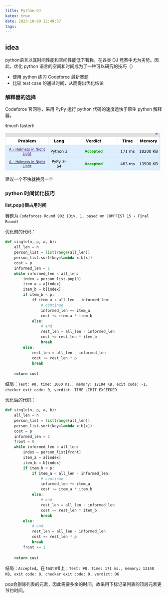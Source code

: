 ```yaml
---
title: Python-OJ
katex: true
date: 2023-10-09 12:49:57
tags:
---
```


## idea

python语言以其时间性能和空间性能低下著称，在各类 OJ 竞赛中尤为劣势。因此，优化 python 语言的空间和时间成为了一种可以研究的技巧（）

* 使用 python 练习 Codeforce 最新赛题
* 比较 test case 的通过时间，从而得出优化结论

### 解释器的选择

Codeforce 官网称，采用 PyPy 运行 python 代码的速度远快于原生 python 解释器。

《much faster》

![alt](../images/oj/1.jpg)

建议一个不快就换另一个

### python 时间优化技巧

**list.pop()很占用时间**

赛题为 `Codeforces Round 902 (Div. 1, based on COMPFEST 15 - Final Round)`

优化前的代码：

~~~python
def single(n, p, a, b):
    all_len = n
    person_list = list(range(all_len))
    person_list.sort(key=lambda x:b[x])
    cost = p
    informed_len = 1
    while informed_len < all_len:
        index = person_list.pop(0)
        item_a = a[index]
        item_b = b[index]
        if item_b < p:
            if item_a < all_len - informed_len:
                # continue
                informed_len += item_a
                cost += item_a * item_b
            else:
                # end
                rest_len = all_len - informed_len
                cost += rest_len * item_b
                break
        else:
            rest_len = all_len - informed_len
            cost += rest_len * p
            break

    return cost
~~~

结局：`Test: #8, time: 1000 ms., memory: 12104 KB, exit code: -1, checker exit code: 0, verdict: TIME_LIMIT_EXCEEDED`

优化后的代码：

~~~python
def single(n, p, a, b):
    all_len = n
    person_list = list(range(all_len))
    person_list.sort(key=lambda x:b[x])
    cost = p
    informed_len = 1
    front = 0
    while informed_len < all_len:
        index = person_list[front]
        item_a = a[index]
        item_b = b[index]
        if item_b < p:
            if item_a < all_len - informed_len:
                # continue
                informed_len += item_a
                cost += item_a * item_b
            else:
                # end
                rest_len = all_len - informed_len
                cost += rest_len * item_b
                break
        else:
            # end
            rest_len = all_len - informed_len
            cost += rest_len * p
            break
        front += 1

    return cost
~~~

结局：`Accepted`。在 test #8上：`Test: #8, time: 171 ms., memory: 12140 KB, exit code: 0, checker exit code: 0, verdict: OK`

pop会删除列表的元素，因此需要多余的时间。故采用下标记录列表的顶层元素更节约时间。

